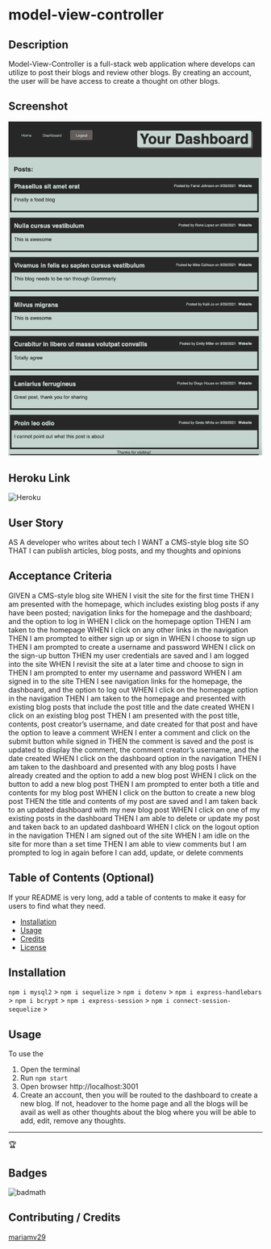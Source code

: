 # model-view-controller

## Description 
Model-View-Controller is a full-stack web application where develops can utilize to post their blogs and review other blogs. By creating an account, the user will be have access to create a thought on other blogs.

## Screenshot 
![screenshot](./assets/localhost3001.jpg)

## Heroku Link 
![Heroku](https://model-view.herokuapp.com/)

## User Story 
AS A developer who writes about tech
I WANT a CMS-style blog site
SO THAT I can publish articles, blog posts, and my thoughts and opinions

## Acceptance Criteria 
GIVEN a CMS-style blog site
WHEN I visit the site for the first time
THEN I am presented with the homepage, which includes existing blog posts if any have been posted; navigation links for the homepage and the dashboard; and the option to log in
WHEN I click on the homepage option
THEN I am taken to the homepage
WHEN I click on any other links in the navigation
THEN I am prompted to either sign up or sign in
WHEN I choose to sign up
THEN I am prompted to create a username and password
WHEN I click on the sign-up button
THEN my user credentials are saved and I am logged into the site
WHEN I revisit the site at a later time and choose to sign in
THEN I am prompted to enter my username and password
WHEN I am signed in to the site
THEN I see navigation links for the homepage, the dashboard, and the option to log out
WHEN I click on the homepage option in the navigation
THEN I am taken to the homepage and presented with existing blog posts that include the post title and the date created
WHEN I click on an existing blog post
THEN I am presented with the post title, contents, post creator’s username, and date created for that post and have the option to leave a comment
WHEN I enter a comment and click on the submit button while signed in
THEN the comment is saved and the post is updated to display the comment, the comment creator’s username, and the date created
WHEN I click on the dashboard option in the navigation
THEN I am taken to the dashboard and presented with any blog posts I have already created and the option to add a new blog post
WHEN I click on the button to add a new blog post
THEN I am prompted to enter both a title and contents for my blog post
WHEN I click on the button to create a new blog post
THEN the title and contents of my post are saved and I am taken back to an updated dashboard with my new blog post
WHEN I click on one of my existing posts in the dashboard
THEN I am able to delete or update my post and taken back to an updated dashboard
WHEN I click on the logout option in the navigation
THEN I am signed out of the site
WHEN I am idle on the site for more than a set time
THEN I am able to view comments but I am prompted to log in again before I can add, update, or delete comments

## Table of Contents (Optional)

If your README is very long, add a table of contents to make it easy for users to find what they need.

* [Installation](#installation)
* [Usage](#usage)
* [Credits](#credits)
* [License](#license)


## Installation

`npm i mysql2` >
`npm i sequelize` >
`npm i dotenv` >
`npm i express-handlebars` >
`npm i bcrypt` > 
`npm i express-session` >
`npm i connect-session-sequelize` >




## Usage 

To use the 
1. Open the terminal 
2. Run `npm start`
3. Open browser http://localhost:3001
4. Create an account, then you will be routed to the dashboard to create a new blog. If not, headover to the home page and all the blogs will be avail as well as other thoughts about the blog where you will be able to add, edit, remove any thoughts. 


---

🏆 
## Badges

![badmath](https://img.shields.io/github/languages/top/nielsenjared/badmath)




## Contributing / Credits

[mariamv29](https://github.com/mariamv29/README-generator.git)